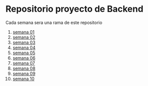 # Repositorio proyecto de Backend

Cada semana sera una rama de este repositorio

1. [semana 01](https://github.com/RodrigoSebas/Backend/tree/semana01)
2. [semana 02](https://github.com/RodrigoSebas/Backend/tree/semana02)
3. [semana 03](https://github.com/RodrigoSebas/Backend/tree/semana03)
4. [semana 04]()
5. [semana 05]()
6. [semana 06]()
7. [semana 07]()
8. [semana 08]()
9. [semana 09]()
10. [semana 10]()


